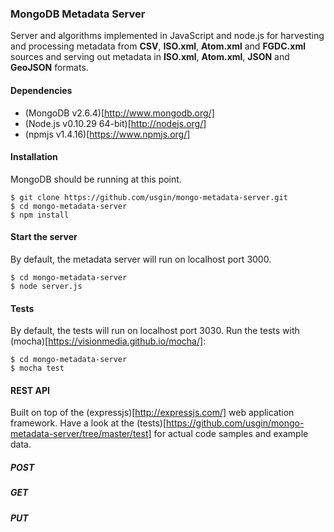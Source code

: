 ### MongoDB Metadata Server

Server and algorithms implemented in JavaScript and node.js for harvesting and 
processing metadata from **CSV**, **ISO.xml**, **Atom.xml** and **FGDC.xml** 
sources and serving out metadata in **ISO.xml**, **Atom.xml**, **JSON** and 
**GeoJSON** formats.

#### Dependencies
* (MongoDB v2.6.4)[http://www.mongodb.org/]
* (Node.js v0.10.29 64-bit)[http://nodejs.org/]
* (npmjs v1.4.16)[https://www.npmjs.org/]

#### Installation
MongoDB should be running at this point.
```
$ git clone https://github.com/usgin/mongo-metadata-server.git
$ cd mongo-metadata-server
$ npm install
```

#### Start the server
By default, the metadata server will run on localhost port 3000.
```
$ cd mongo-metadata-server
$ node server.js
```

#### Tests
By default, the tests will run on localhost port 3030.  Run the tests with 
(mocha)[https://visionmedia.github.io/mocha/]:
```
$ cd mongo-metadata-server
$ mocha test
```

#### REST API
Built on top of the (expressjs)[http://expressjs.com/] web application 
framework.  Have a look at the 
(tests)[https://github.com/usgin/mongo-metadata-server/tree/master/test] for 
actual code samples and example data.

##### POST


##### GET

##### PUT